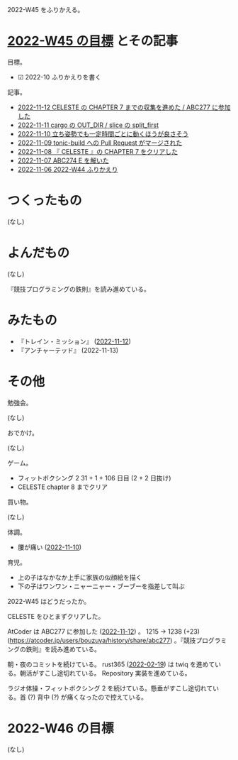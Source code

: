 2022-W45 をふりかえる。

# [2022-W45 の目標][2022-11-06] とその記事

目標。

- ☑ 2022-10 ふりかえりを書く

記事。

- [2022-11-12 CELESTE の CHAPTER 7 までの収集を進めた / ABC277 に参加した][2022-11-12]
- [2022-11-11 cargo の OUT_DIR / slice の split_first][2022-11-11]
- [2022-11-10 立ち姿勢でも一定時間ごとに動くほうが良さそう][2022-11-10]
- [2022-11-09 tonic-build への Pull Request がマージされた][2022-11-09]
- [2022-11-08 『 CELESTE 』の CHAPTER 7 をクリアした][2022-11-08]
- [2022-11-07 ABC274 E を解いた][2022-11-07]
- [2022-11-06 2022-W44 ふりかえり][2022-11-06]

# つくったもの

(なし)

# よんだもの

(なし)

『競技プログラミングの鉄則』を読み進めている。

# みたもの

- 『トレイン・ミッション』 ([2022-11-12])
- 『アンチャーテッド』 (2022-11-13)

# その他

勉強会。

(なし)

おでかけ。

(なし)

ゲーム。

- フィットボクシング 2 31 + 1 + 106 日目 (2 + 2 日抜け)
- CELESTE chapter 8 までクリア

買い物。

(なし)

体調。

- 腰が痛い ([2022-11-10])

育児。

- 上の子はなかなか上手に家族の似顔絵を描く
- 下の子はワンワン・ニャーニャー・ブーブーを指差して叫ぶ

2022-W45 はどうだったか。

CELESTE をひとまずクリアした。

AtCoder は ABC277 に参加した ([2022-11-12]) 。 1215 → 1238 (+23) (<https://atcoder.jp/users/bouzuya/history/share/abc277>) 。『競技プログラミングの鉄則』を読み進めている。

朝・夜のコミットを続けている。 rust365 ([2022-02-19]) は twiq を進めている。朝活がすこし途切れている。 Repository 実装を進めている。

ラジオ体操・フィットボクシング 2 を続けている。懸垂がすこし途切れている。首 (?) 背中 (?) が痛くなったので控えている。

# 2022-W46 の目標

(なし)

[2022-02-19]: https://blog.bouzuya.net/2022/02/19/
[2022-11-06]: https://blog.bouzuya.net/2022/11/06/
[2022-11-07]: https://blog.bouzuya.net/2022/11/07/
[2022-11-08]: https://blog.bouzuya.net/2022/11/08/
[2022-11-09]: https://blog.bouzuya.net/2022/11/09/
[2022-11-10]: https://blog.bouzuya.net/2022/11/10/
[2022-11-11]: https://blog.bouzuya.net/2022/11/11/
[2022-11-12]: https://blog.bouzuya.net/2022/11/12/
